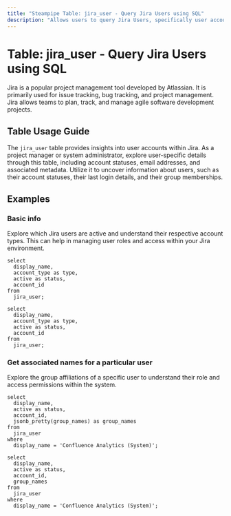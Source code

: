 ```yaml
---
title: "Steampipe Table: jira_user - Query Jira Users using SQL"
description: "Allows users to query Jira Users, specifically user account details, providing insights into user activities and account statuses."
---
```


# Table: jira_user - Query Jira Users using SQL

Jira is a popular project management tool developed by Atlassian. It is primarily used for issue tracking, bug tracking, and project management. Jira allows teams to plan, track, and manage agile software development projects.

## Table Usage Guide

The `jira_user` table provides insights into user accounts within Jira. As a project manager or system administrator, explore user-specific details through this table, including account statuses, email addresses, and associated metadata. Utilize it to uncover information about users, such as their account statuses, their last login details, and their group memberships.

## Examples

### Basic info
Explore which Jira users are active and understand their respective account types. This can help in managing user roles and access within your Jira environment.

```sql+postgres
select
  display_name,
  account_type as type,
  active as status,
  account_id
from
  jira_user;
```

```sql+sqlite
select
  display_name,
  account_type as type,
  active as status,
  account_id
from
  jira_user;
```

### Get associated names for a particular user
Explore the group affiliations of a specific user to understand their role and access permissions within the system.

```sql+postgres
select
  display_name,
  active as status,
  account_id,
  jsonb_pretty(group_names) as group_names
from
  jira_user
where
  display_name = 'Confluence Analytics (System)';
```

```sql+sqlite
select
  display_name,
  active as status,
  account_id,
  group_names
from
  jira_user
where
  display_name = 'Confluence Analytics (System)';
```